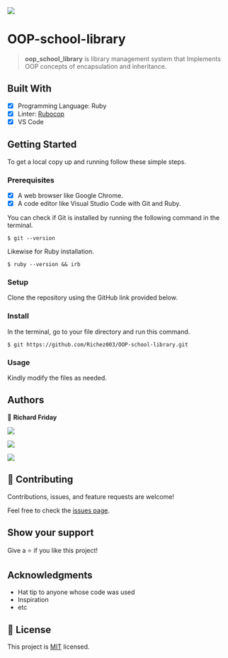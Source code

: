 ![](https://img.shields.io/badge/Microverse-blueviolet)

# OOP-school-library

> **oop_school_library** is library management system that Implements OOP concepts of encapsulation and inheritance.

## Built With

- [x] Programming Language: Ruby
- [x] Linter: [Rubocop](https://rubocop.org/)
- [x] VS Code

## Getting Started

To get a local copy up and running follow these simple steps.

### Prerequisites

- [x] A web browser like Google Chrome.
- [x] A code editor like Visual Studio Code with Git and Ruby.

You can check if Git is installed by running the following command in the terminal.
```
$ git --version
```

Likewise for Ruby installation.
```
$ ruby --version && irb
```

### Setup

Clone the repository using the GitHub link provided below.

### Install

In the terminal, go to your file directory and run this command.

```
$ git https://github.com/Richez003/OOP-school-library.git
```

### Usage

Kindly modify the files as needed.
## Authors

👤 **Richard Friday**

<p align="left">

<a href = "https://www.linkedin.com/in/richard-friday-54980718a/"><img src="https://img.icons8.com/fluent/48/000000/linkedin.png"/></a>
  
<p align="left">

<a href = "https://twitter.com/richardfriday14"><img src="https://img.icons8.com/fluent/48/000000/twitter.png"/></a>

<p align="left">
    
<a href = "https://github.com/Richez003"><img src="https://img.icons8.com/fluent/48/000000/github.png"/></a>
## 🤝 Contributing

Contributions, issues, and feature requests are welcome!

Feel free to check the [issues page](../../issues/).

## Show your support

Give a ⭐️ if you like this project!

## Acknowledgments

- Hat tip to anyone whose code was used
- Inspiration
- etc


## 📝 License

This project is [MIT](./MIT.md) licensed.

